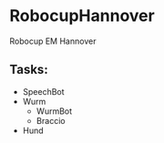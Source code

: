 # RobocupHannover

Robocup EM Hannover

## Tasks:
* SpeechBot
* Wurm
  - WurmBot
  - Braccio
* Hund
